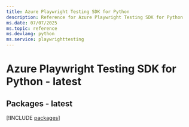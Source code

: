```yaml
---
title: Azure Playwright Testing SDK for Python
description: Reference for Azure Playwright Testing SDK for Python
ms.date: 07/07/2025
ms.topic: reference
ms.devlang: python
ms.service: playwrighttesting
---
```

# Azure Playwright Testing SDK for Python - latest
## Packages - latest
[!INCLUDE [packages](playwright-testing-index.md)]